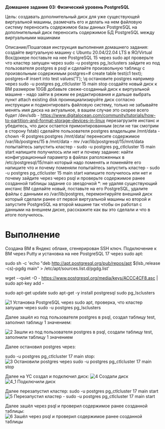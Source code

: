 <b>Домашнее задание 03: Физический уровень PostgreSQL</b>

Цель:
создавать дополнительный диск для уже существующей виртуальной машины, размечать его и делать на нем файловую систему
переносить содержимое базы данных PostgreSQL на дополнительный диск
переносить содержимое БД PostgreSQL между виртуальными машинами

Описание/Пошаговая инструкция выполнения домашнего задания:
создайте виртуальную машину c Ubuntu 20.04/22.04 LTS в ЯО/Virtual Box/докере
поставьте на нее PostgreSQL 15 через sudo apt
проверьте что кластер запущен через sudo -u postgres pg_lsclusters
зайдите из под пользователя postgres в psql и сделайте произвольную таблицу с произвольным содержимым
postgres=# create table test(c1 text);
postgres=# insert into test values('1');
\q
остановите postgres например через sudo -u postgres pg_ctlcluster 15 main stop
создайте новый диск к ВМ размером 10GB
добавьте свеже-созданный диск к виртуальной машине - надо зайти в режим ее редактирования и дальше выбрать пункт attach existing disk
проинициализируйте диск согласно инструкции и подмонтировать файловую систему, только не забывайте менять имя диска на актуальное, в вашем случае это скорее всего будет /dev/sdb - https://www.digitalocean.com/community/tutorials/how-to-partition-and-format-storage-devices-in-linux
перезагрузите инстанс и убедитесь, что диск остается примонтированным (если не так смотрим в сторону fstab)
сделайте пользователя postgres владельцем /mnt/data - chown -R postgres:postgres /mnt/data/
перенесите содержимое /var/lib/postgres/15 в /mnt/data - mv /var/lib/postgresql/15/mnt/data
попытайтесь запустить кластер - sudo -u postgres pg_ctlcluster 15 main start
напишите получилось или нет и почему
задание: найти конфигурационный параметр в файлах раположенных в /etc/postgresql/15/main который надо поменять и поменяйте его
напишите что и почему поменяли
попытайтесь запустить кластер - sudo -u postgres pg_ctlcluster 15 main start
напишите получилось или нет и почему
зайдите через через psql и проверьте содержимое ранее созданной таблицы
задание со звездочкой *: не удаляя существующий инстанс ВМ сделайте новый, поставьте на его PostgreSQL, удалите файлы с данными из /var/lib/postgres, перемонтируйте внешний диск который сделали ранее от первой виртуальной машины ко второй и запустите PostgreSQL на второй машине так чтобы он работал с данными на внешнем диске, расскажите как вы это сделали и что в итоге получилось.

# Выполнение
Создана ВМ в Яндекс облаке, сгенерирован SSH ключ. Подключение к ВМ через Putty и установка на нее PostgreSQL 17 через sudo apt:

sudo sh -c 'echo "deb http://apt.postgresql.org/pub/repos/apt $(lsb_release -cs)-pgdg main" > /etc/apt/sources.list.d/pgdg.list'

wget --quiet -O - https://www.postgresql.org/media/keys/ACCC4CF8.asc | sudo apt-key add -

sudo apt-get update
sudo apt-get -y install postgresql
sudo pg_lsclusters 

![1 Установка PostgreSQL через sudo apt, проверка, что кластер запущен через sudo -u postgres pg_lsclusters](https://github.com/user-attachments/assets/07af4baf-fc6e-4806-803b-19c913fc614a)

Далее зашёл из под пользователя postgres в psql, создал таблицу test, заполнил таблицу 1 значением:

![2 Зашли из под пользователя postgres в psql, создали таблицу test, заполнили таблицу 1 значением](https://github.com/user-attachments/assets/58103714-2e55-4247-a4a6-e5cb1ee944f6)


Далее остановил postgres через:

sudo -u postgres pg_ctlcluster 17 main stop:
![3 Остановили postgres через sudo -u postgres pg_ctlcluster 17 main stop](https://github.com/user-attachments/assets/1e981566-d2d6-4f9f-9dff-c0e0c7e4dc8a)

Далее на YC создал и подключил диск:
![4 Создали диск](https://github.com/user-attachments/assets/ec71a7ac-bf98-4d58-949d-f8bdd1665758)
![4_1 Подключили диск](https://github.com/user-attachments/assets/a108e88b-d985-4622-ab88-96fc728f282f)

Далее перезапустил кластер:
sudo -u postgres pg_ctlcluster 17 main start
![5  Перезапустил кластер - sudo -u postgres pg_ctlcluster 17 main start](https://github.com/user-attachments/assets/4ed2637c-f50b-475d-81c9-03600fb0a7e0)


Далее зашёл через psql и проверил содержимое ранее созданной таблицы:
![6 Зашёл через psql и проверил содержимое ранее созданной таблицы](https://github.com/user-attachments/assets/71afd37b-a79c-45a0-ae53-f5b08cfe79bf)

